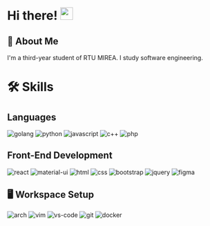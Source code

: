# Hi there! <img src="https://media.giphy.com/media/hvRJCLFzcasrR4ia7z/giphy.gif" width="29px" height="29px">

## 🚀 About Me
I'm a third-year student of RTU MIREA. I study software engineering.


# 🛠️ Skills

## Languages

![golang](https://img.shields.io/badge/Golang-3776AB?style=for-the-badge&logo=golang&logoColor=white)
![python](https://img.shields.io/badge/Python-3776AB?style=for-the-badge&logo=python&logoColor=white)
![javascript](https://img.shields.io/badge/JavaScript-323330?style=for-the-badge&logo=javascript&logoColor=F7DF1E)
![c++](https://img.shields.io/badge/-c++-black?style=for-the-badge&logo=c%2B%2B&logoColor=blue)
![php](https://img.shields.io/badge/PHP-ccc.svg?style=for-the-badge&logo=php&logoColor=blue&color=black)

## Front-End Development

![react](https://img.shields.io/badge/React-20232A?style=for-the-badge&logo=react&logoColor=61DAFB)
![material-ui](https://img.shields.io/badge/Material_UI-0081CB?style=for-the-badge&logo=mui&logoColor=white)
![html](https://img.shields.io/badge/HTML5-E34F26?style=for-the-badge&logo=html5&logoColor=white)
![css](https://img.shields.io/badge/CSS3-1572B6?style=for-the-badge&logo=css3&logoColor=white)
![bootstrap](https://img.shields.io/badge/Bootstrap-563D7C?style=for-the-badge&logo=bootstrap&logoColor=white)
![jquery](https://img.shields.io/badge/jQuery-0769AD?style=for-the-badge&logo=jquery&logoColor=white)
![figma](https://img.shields.io/badge/figma-000000?style=for-the-badge&logo=figma&logoColor=white)

## 🖥️ Workspace Setup

![arch](https://img.shields.io/badge/Arch%20Linux-1793D1?style=for-the-badge&logo=arch-linux&logoColor=white)
![vim](https://img.shields.io/badge/-Vim-019733.svg?style=for-the-badge&logo=vim&logoColor=white)
![vs-code](https://img.shields.io/badge/VS_Code-007ACC?style=for-the-badge&logo=Visual-Studio-Code&logoColor=white)
![git](https://img.shields.io/badge/-GitHub-181717.svg?style=for-the-badge&logo=github&logoColor=white)
![docker](https://img.shields.io/badge/-Docker-EEE.svg?style=for-the-badge&logo=docker&logoColor=black)


<!--# Top Repositories
<img align="center" src="https://github-readme-stats.vercel.app/api/pin/?username=StormCrownSC&repo=LeetCode&theme=buefy"/>
-->
<!--
# 📈 My github stats

<p align="center"> <img src="https://github-readme-stats.vercel.app/api?username=StormCrownSC&show_icons=true&theme=gotham" alt="StormCrownSC" />
-->
